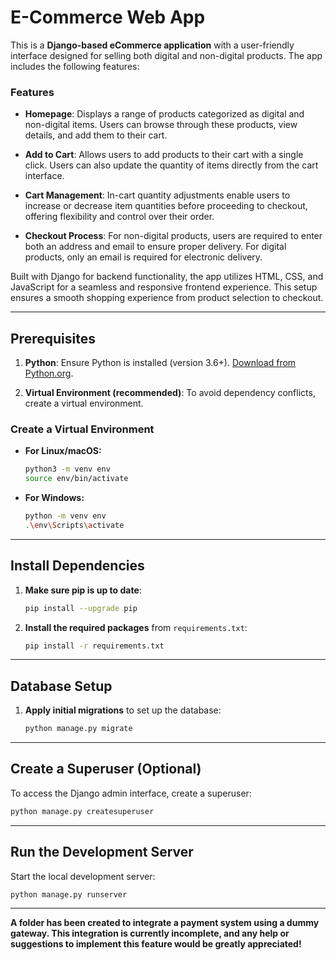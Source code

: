 # E-Commerce Web App

This is a **Django-based eCommerce application** with a user-friendly interface designed for selling both digital and non-digital products. The app includes the following features:

### Features

- **Homepage**: Displays a range of products categorized as digital and non-digital items. Users can browse through these products, view details, and add them to their cart.

- **Add to Cart**: Allows users to add products to their cart with a single click. Users can also update the quantity of items directly from the cart interface.

- **Cart Management**: In-cart quantity adjustments enable users to increase or decrease item quantities before proceeding to checkout, offering flexibility and control over their order.

- **Checkout Process**: For non-digital products, users are required to enter both an address and email to ensure proper delivery. For digital products, only an email is required for electronic delivery.

Built with Django for backend functionality, the app utilizes HTML, CSS, and JavaScript for a seamless and responsive frontend experience. This setup ensures a smooth shopping experience from product selection to checkout.

---

## Prerequisites

1. **Python**: Ensure Python is installed (version 3.6+). [Download from Python.org](https://www.python.org/downloads/).

2. **Virtual Environment (recommended)**: To avoid dependency conflicts, create a virtual environment.

### Create a Virtual Environment

- **For Linux/macOS:**
  ```bash
  python3 -m venv env
  source env/bin/activate
  ```

- **For Windows:**
  ```bash
  python -m venv env
  .\env\Scripts\activate
  ```

---

## Install Dependencies

1. **Make sure pip is up to date**:
   ```bash
   pip install --upgrade pip
   ```

2. **Install the required packages** from `requirements.txt`:
   ```bash
   pip install -r requirements.txt
   ```

---

## Database Setup

1. **Apply initial migrations** to set up the database:
   ```bash
   python manage.py migrate
   ```

---

## Create a Superuser (Optional)

To access the Django admin interface, create a superuser:

```bash
python manage.py createsuperuser
```

---

## Run the Development Server

Start the local development server:

```bash
python manage.py runserver
```

---

**A folder has been created to integrate a payment system using a dummy gateway. This integration is currently incomplete, and any help or suggestions to implement this feature would be greatly appreciated!**
